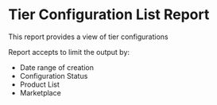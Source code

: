 # Tier Configuration List Report

This report provides a view of tier configurations

Report accepts to limit the output by:

* Date range of creation
* Configuration Status
* Product List
* Marketplace
